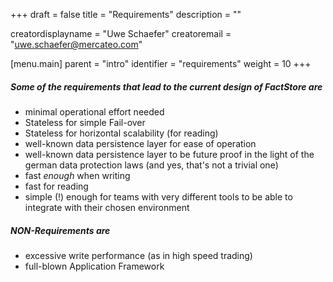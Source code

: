 +++
draft = false
title = "Requirements"
description = ""



creatordisplayname = "Uwe Schaefer"
creatoremail = "uwe.schaefer@mercateo.com"

[menu.main]
parent = "intro"
identifier = "requirements"
weight = 10
+++

##### Some of the requirements that lead to the current design of FactStore are

* minimal operational effort needed
* Stateless for simple Fail-over
* Stateless for horizontal scalability (for reading)
* well-known data persistence layer for ease of operation
* well-known data persistence layer to be future proof in the light of the german data protection laws (and yes, that's not a trivial one)
* fast *enough* when writing
* fast for reading
* simple (!) enough for teams with very different tools to be able to integrate with their chosen environment

##### NON-Requirements are

* excessive write performance (as in high speed trading)
* full-blown Application Framework

